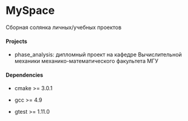 # MySpace 
Сборная солянка личных/учебных проектов

#### Projects 
 - phase_analysis:
    дипломный проект на кафедре Вычислительной механики механико-математического факультета МГУ
    
#### Dependencies 
 - cmake >= 3.0.1
 - gcc >= 4.9
 
 - gtest >= 1.11.0
